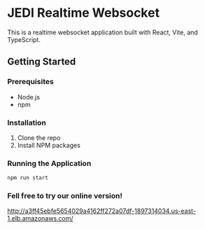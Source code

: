 # JEDI Realtime Websocket

This is a realtime websocket application built with React, Vite, and TypeScript.

## Getting Started

### Prerequisites

- Node.js
- npm

### Installation

1. Clone the repo
2. Install NPM packages

### Running the Application

```sh
npm run start
```

### Fell free to try our online version!

http://a3ff45ebfe5654029a4162ff272a07df-1897314034.us-east-1.elb.amazonaws.com/